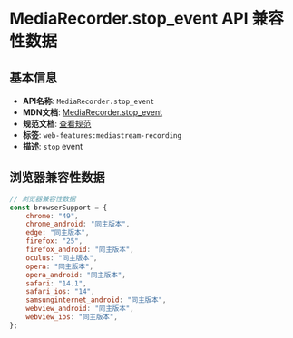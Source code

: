 # MediaRecorder.stop_event API 兼容性数据

## 基本信息

- **API名称**: `MediaRecorder.stop_event`
- **MDN文档**: [MediaRecorder.stop_event](https://developer.mozilla.org/docs/Web/API/MediaRecorder/stop_event)
- **规范文档**: [查看规范](https://w3c.github.io/mediacapture-record/#dom-mediarecorder-onstop)
- **标签**: `web-features:mediastream-recording`
- **描述**: `stop` event

## 浏览器兼容性数据

```javascript
// 浏览器兼容性数据
const browserSupport = {
    chrome: "49",
    chrome_android: "同主版本",
    edge: "同主版本",
    firefox: "25",
    firefox_android: "同主版本",
    oculus: "同主版本",
    opera: "同主版本",
    opera_android: "同主版本",
    safari: "14.1",
    safari_ios: "14",
    samsunginternet_android: "同主版本",
    webview_android: "同主版本",
    webview_ios: "同主版本",
};

```

